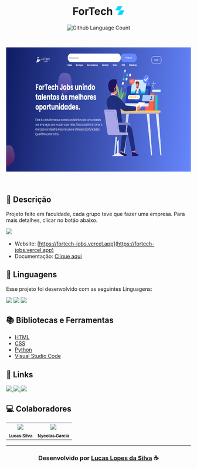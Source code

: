 <h1 align="center">
  ForTech <img width="25px" src="https://raw.githubusercontent.com/eoLucasS/portfolio/main/assets/img/icon.svg"/>
</h1>

 <p align="center">
  <img alt="Github Language Count" src="https://img.shields.io/github/languages/count/EvanderInacio/Portfolio?color=00FFFB">
</p>

<br>

<p align="center">
  <img src="assets\src\images/preview.png" width="650" height="338">
</p>

<br>

## 📝 Descrição 

Projeto feito em faculdade, cada grupo teve que fazer uma empresa. Para mais detalhes, clicar no botão abaixo.
 
<a href="https://drive.google.com/file/d/1vTPbVhIGbE3b7sOLe5hRzvFsylipH6u4/view?usp=sharing" target="_blank"><img src="https://img.shields.io/badge/Google_Cloud-4285F4?style=for-the-badge&logo=google-cloud&logoColor=white" target="_blank"></a>

- Website: [https://fortech-jobs.vercel.app](https://fortech-jobs.vercel.app)
- Documentação: <a href="https://docs.google.com/document/d/19B4J3XR61bs7SQPU2C9DYHOEXzRq0tSIc4N-eQnkERM/edit?usp=sharing" target="_blank"> Clique aqui </a>  

## 🚀 Linguagens

Esse projeto foi desenvolvido com as seguintes Linguagens:

  <a href="https://github.com/eoLucasS" target="_blank"><img src="https://img.shields.io/badge/JavaScript-323330?style=for-the-badge&logo=javascript&logoColor=F7DF1E" target="_blank"></a>
  <a href="https://github.com/eoLucasS" target="_blank"><img src="https://img.shields.io/badge/HTML-239120?style=for-the-badge&logo=html5&logoColor=white" target="_blank"></a>
  <a href="https://github.com/eoLucasS" target="_blank"><img src="https://img.shields.io/badge/CSS-239120?&style=for-the-badge&logo=css3&logoColor=white" target="_blank"></a>

## 📚 Bibliotecas e Ferramentas

- [HTML](https://developer.mozilla.org/en-US/docs/Web/HTML)
- [CSS](https://developer.mozilla.org/en-US/docs/Web/CSS)
- [Python](https://www.python.org/)
- [Visual Studio Code](https://code.visualstudio.com/)


## 🔗 Links

<p align="left">

 <a href="https://www.linkedin.com/in/lucaslopesdasilva/" alt="Linkedin">
  <img src="https://img.shields.io/badge/-Linkedin-000?style=for-the-badge&logo=Linkedin&logoColor=0A66C2&link=https://www.linkedin.com/in/evander-inacio"/> 
 </a>
  
 <a href="https://twitter.com/eoLucasS114" alt="Twitter">
  <img src="https://img.shields.io/badge/-Twitter-000?style=for-the-badge&logo=Twitter&logoColor=1DA1F2&link=https://twitter.com/Evander_Inacio"/> 
 </a>

 <a href="https://portfolio-lucaslopes.vercel.app" alt="Portfolio">
  <img src="https://img.shields.io/badge/my_portfolio-000?style=for-the-badge&logo=ko-fi&logoColor=FFF&link=https://i.pinimg.com/originals/c3/a2/5d/c3a25dd8c9c80a6b0373bd56b1c77f6a.jpg"/>
 </a>

 </p>
 
## 💻 Colaboradores<br>
<table>
  <tr>
    <td align="center">
      <a href="https://www.linkedin.com/in/lucaslopesdasilva/">
        <img src="https://avatars.githubusercontent.com/u/119815116?v=4" width="100px;" /><br>
        <sub>
          <b>Lucas Silva</b>
        </sub>
      </a>
    </td>
    <td align="center">
      <a href="https://www.linkedin.com/in/nycolasagrgarcia/">
        <img src="https://media.licdn.com/dms/image/C4E03AQHp2s4N73dbEA/profile-displayphoto-shrink_800_800/0/1658261108787?e=1725494400&v=beta&t=bY2v_s927nkomKEakSU8sGp6wDB0Wq94gBu9eHG-7Vw" width="100px;" /><br>
        <sub>
          <b>Nycolas Garcia</b>
        </sub>
      </a>
  </tr>
</table>

-----

<h3 align="center"> Desenvolvido por <a href="https://www.linkedin.com/in/lucaslopesdasilva/">Lucas Lopes da Silva</a> ☕</h3>